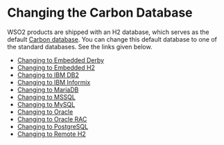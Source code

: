 # Changing the Carbon Database

WSO2 products are shipped with an H2 database, which serves as the
default [Carbon database](../../administer/working-with-databases). You can change
this default database to one of the standard databases. See the links
given below.

-   [Changing to Embedded Derby](../../administer/changing-to-embedded-derby)
-   [Changing to Embedded H2](../../administer/changing-to-embedded-h2)
-   [Changing to IBM DB2](../../administer/changing-to-ibm-db2)
-   [Changing to IBM Informix](../../administer/changing-to-ibm-informix)
-   [Changing to MariaDB](../../administer/changing-to-mariadb)
-   [Changing to MSSQL](../../administer/changing-to-mssql)
-   [Changing to MySQL](../../administer/changing-to-mysql)
-   [Changing to Oracle](../../administer/changing-to-oracle)
-   [Changing to Oracle RAC](../../administer/changing-to-oracle-rac)
-   [Changing to PostgreSQL](../../administer/changing-to-postgresql)
-   [Changing to Remote H2](../../administer/changing-to-remote-h2)
